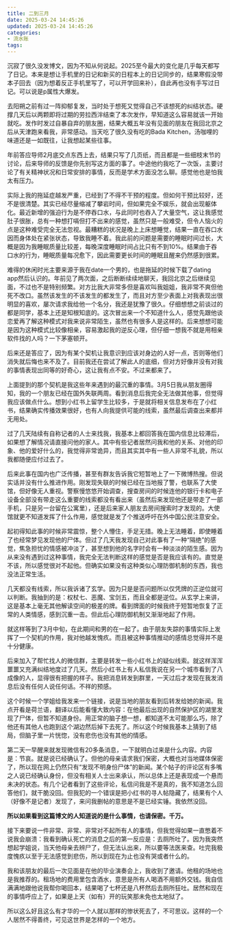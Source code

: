 ```yaml
---
title: 二到三月
date: 2025-03-24 14:45:26
updated: 2025-03-24 14:45:26
categories:
- 流水账
tags:
---
```


沉寂了很久没发博文，因为不知从何说起。2025至今最大的变化是几乎每天都写了日记。本来是想让手机里的日记和新买的日程本上的日记同步的，结果寒假没带本子回去（因为想着反正手机里写了，可以开学回来补），自此再也没有手写过日记。可以说是p属性大爆发。

去阳朔之前有过一阵抑郁复发，当时处于想死又觉得自己不该想死的纠结状态。硬撑几天后以两颗即将过期的劳拉西泮结束了本次发作，早知道这么容易就该一开始就吃。发作时发过自暴自弃的朋友圈，结果大概五年没有见面的朋友在我回北京之后从天津跑来看我，非常感动。当天吃了很久没有吃的Bada Kitchen，汤咖哩的味道还是一如既往，让我想起某些往事。

年前答应导师2月底交点东西上去，结果只写了几页纸，而且都是一些细枝末节的讨论，后来导师的反馈是你先别写这方面的事了。中途他约我吃了一次饭，主要讨论了有关精神状况和日常安排的事情，反而是学术方面没怎么聊。感觉他也是怕我太有压力。

实际上我的拖延症越发严重，已经到了不得不干预的程度。但如何干预比较好，还不是很清楚。其实已经尽量缩减了攀岩时间，但如果完全不娱乐，就会出现躯体化。最近新增的强迫行为是不停吞口水，与此同时也吞入了大量空气，这让我感觉肚子很胀，总有一种想打嗝但打不出来的感觉，虽然只是一般难受，但令人恼火的点是这种难受完全无法忽视。最糟糕的状况是晚上上床想睡觉，结果一直在吞口水因而身体处在紧张状态，导致我睡不着。我此前的问题是需要的睡眠时间过长，大概是因为我睡眠质量比较差，每晚深度睡眠时间占比只有不到10%。结果由于吞口水的行为，睡眠质量每况愈下，因此需要更长时间的睡眠且醒来仍然感到很累。

难得的休闲时光主要来源于我在date一个男的，也是拖延的时候下载了dating app然后认识的。年前见了两次面，之后断断续续地聊天，我回北京之后继续见面，不过也不是特别频繁。对方比我大非常多但是喜欢叫我姐姐，我非常不爽但他死不改口。虽然该发生的不该发生的都发生了，而且对方至少表面上对我表现出很明显的喜欢，屡次请求我给他一个名分，我还是犹豫了很久。仔细想想之前谈过的都是同学，基本上还是知根知底的。这次冒出来一个不知道什么人，感觉先跟他谈恋爱再了解这种模式对我来说非常陌生，虽然也有很多人是这样的。后来想想可能是因为这种模式比较像相亲，容易激起我的逆反心理，但仔细一想我不就是用相亲软件找的人吗？一下茅塞顿开。

后来还是答应了，因为有某个契机让我意识到应该对身边的人好一点，否则等他们消失就后悔也来不及了。目前我还在尝试了解此人的底细，但对方好像并没有对我的事情表现出同等的好奇心，这让我有点不安。不过来都来了。

上面提到的那个契机是我这些年来遇到的最沉重的事情。3月5日我从朋友圈得知，我的一个朋友已经在国外失联两周。看到消息后我完全无法做其他事，但觉得我应该做点什么。想到小红书上留学生比较多，于是就将相关信息发布在了小红书，结果确实传播效果很好，也有人向我提供可能的线索，虽然最后调查出来都并无用处。

过了几天陆续有自称记者的人士来找我，我基本上都回答我在国内信息比较滞后，如果想了解情况请直接问他的家人。其中有些记者居然问我和他的关系、对他的印象、他的爱好什么的，我觉得非常诡异，而且其实其中有一些人非常不礼貌，所以我都随便应付过去了。

后来此事在国内也广泛传播，甚至有群友告诉我它短暂地上了一下微博热搜。但说实话并没有什么推进作用。刚发现失联的时候已经在当地报了警，也联系了大使馆，但好像无人重视。警察慢悠悠开始调查，搜查房间的时候连他的银行卡和电子设备全部没有带走这么重要的线索都没有看出来（虽然后来发现他还是带走了一部手机，只是另一台留在公寓里），还是后来家人朋友去房间搜索时才发现的。大使馆就更不知道发挥了什么作用，感觉就是发了个推送呼吁在外中国公民注意安全。

起初得知此事的时候非常震惊，整个人懵住，手足无措。晚上无法睡着，即使睡着了也经常梦见发现他的尸体。但过了几天我发现自己对此事有了一种“隔绝”的感觉，焦急担忧的情感被冲淡了，甚至想到他的名字时会有一种淡淡的陌生感。因为从来没有遇到过这种事情，我完全无法判断这样的感觉是否是我应该有的。直觉是不该，所以感觉很对不起他。但确实如果没有这种类似心理防御机制的东西，我也没法正常生活。

几天都没有线索，所以我诉诸了玄学。因为只是是否问题所以仅凭牌的正逆位就可以判断。我抽到的是：权杖七、恶魔、宝剑五，而且全都是逆位。从玄学上来讲，这是基本上毫无其他解读空间的极差的牌。看到牌面的时候我终于短暂地恢复了正常的人类情感，感到沉重一击。但此后心理防御机制又渐渐地起了作用。

就这样等到了3月中旬，在此期间和男的在一起了。由于朋友失踪的事情实际上发挥了一个契机的作用，我对他越发愧疚。而且被这种事情推动的感情总觉得并不是十分健康。

后来加入了帮忙找人的微信群，主要是转发一些小红书上的疑似线索。就这样浑浑噩噩又充满纠结地度过了几天。然后小红书上有人私信我说在另一个城市看到了八成像的人，显得很有把握的样子。我把消息转发到群里，一天过后才发现在我发消息后没有任何人说任何话。不祥的预感。

这个时候一个学姐给我发来一个链接，说是当地的朋友看到后转发给她的新闻。我点开看是荷兰语，翻译以后能看懂大致内容：在他最后出现的自然保护区的湖里发现了尸体，但暂不知道身份。用正常的脑子想一想，都知道不太可能那么巧，除了他还有其他人也跑到这个湖边然后掉下去死了。所以这个时候我基本上猜到了结局，但脑子里一片恍惚，没有悲伤也没有其他的情感。

第二天一早醒来就发现微信有20多条消息，一下就明白过来是什么内容。内容是：节哀。就是说已经确认了。但他的母亲请求我们保密，大概也对当地媒体保密了，所以现在网上仍然只有“发现不明身份尸体”的新闻。某个帖子的评论区有多嘴之人说已经确认身份，但没有相关人士出来承认，所以总体上还是表现成一个悬而未决的状态。有几个记者看到了这些评论，私信问我是不是真的，我不知道怎么回答他们，就干脆没回。但我犯的一个错误是把小红书的寻人帖隐藏了，结果有个人（好像不是记者）发现了，来问我删帖的意思是不是已经实锤。我依然没回。

**所以如果看到这篇博文的人知道说的是什么事情，也请保密。千万。**

接下来要说一件非常、非常、非常对不起所有人的事情，但我觉得如果一直憋着不说我会崩溃：我看到确认死亡的消息之后的第一反应是：去厕所吐了。因为我突然想起学姐说，当天他母亲去辨尸了，但无法认出来，所以要等法医来查。吐完我极度愧疚以至于无法感觉到悲伤，所以到现在为止也没有哭或者什么的。

我和该朋友的最后一次见面是在他的毕业演奏会上，我收到了邀请。他租的场地也是我推荐的。租场地的费用里包含酒水，意思是所有人喝酒不用额外交钱。我自信满满地跟他说我帮你喝回本，结果喝了七杯还是八杯然后去厕所狂吐。居然和现在的事情呼应上了，如果是上天（如有）开的玩笑那未免也太地狱了。

所以这么好且这么有才华的一个人就以那样的惨状死去了，不可思议。这样的一个人居然不得善终，可见这世界是怎样的一个地方。
